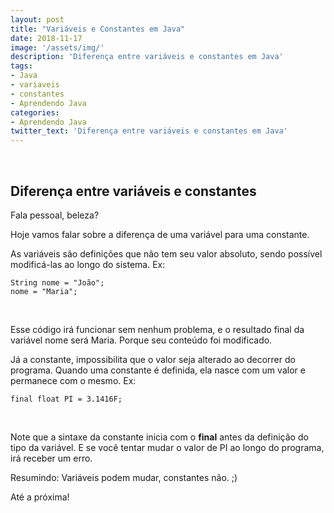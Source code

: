 ```yaml
---
layout: post
title: "Variáveis e Constantes em Java"
date: 2018-11-17 
image: '/assets/img/'
description: 'Diferença entre variáveis e constantes em Java'
tags: 
- Java
- variaveis
- constantes
- Aprendendo Java
categories: 
- Aprendendo Java
twitter_text: 'Diferença entre variáveis e constantes em Java'
---
```


&nbsp;

## Diferença entre variáveis e constantes

Fala pessoal, beleza?

Hoje vamos falar sobre a diferença de uma variável para uma constante.

As variáveis são definições que não tem seu valor absoluto, sendo possível modificá-las ao longo do sistema.
Ex:

```
String nome = "João";
nome = "Maria";
```
&nbsp;

Esse código irá funcionar sem nenhum problema, e o resultado final da variável nome será Maria. Porque seu conteúdo foi modificado.


Já a constante, impossibilita que o valor seja alterado ao decorrer do programa. Quando uma constante é definida, ela nasce com um valor e permanece com o mesmo. Ex:

```
final float PI = 3.1416F;
```
&nbsp;


Note que a sintaxe da constante inicia com o **final** antes da definição do tipo da variável.
E se você tentar mudar o valor de PI ao longo do programa, irá receber um erro. 

Resumindo: Variáveis podem mudar, constantes não. ;)

Até a próxima!



